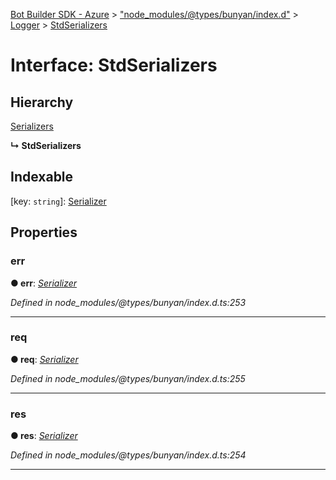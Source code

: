 [Bot Builder SDK - Azure](../README.md) > ["node_modules/@types/bunyan/index.d"](../modules/_node_modules__types_bunyan_index_d_.md) > [Logger](../classes/_node_modules__types_bunyan_index_d_.logger.md) > [StdSerializers](../interfaces/_node_modules__types_bunyan_index_d_.logger.stdserializers.md)



# Interface: StdSerializers

## Hierarchy


 [Serializers](_node_modules__types_bunyan_index_d_.logger.serializers.md)

**↳ StdSerializers**







## Indexable

\[key: `string`\]:&nbsp;[Serializer](../classes/_node_modules__types_bunyan_index_d_.logger.md#serializer)

## Properties
<a id="err"></a>

###  err

**●  err**:  *[Serializer](../classes/_node_modules__types_bunyan_index_d_.logger.md#serializer)* 

*Defined in node_modules/@types/bunyan/index.d.ts:253*





___

<a id="req"></a>

###  req

**●  req**:  *[Serializer](../classes/_node_modules__types_bunyan_index_d_.logger.md#serializer)* 

*Defined in node_modules/@types/bunyan/index.d.ts:255*





___

<a id="res"></a>

###  res

**●  res**:  *[Serializer](../classes/_node_modules__types_bunyan_index_d_.logger.md#serializer)* 

*Defined in node_modules/@types/bunyan/index.d.ts:254*





___


